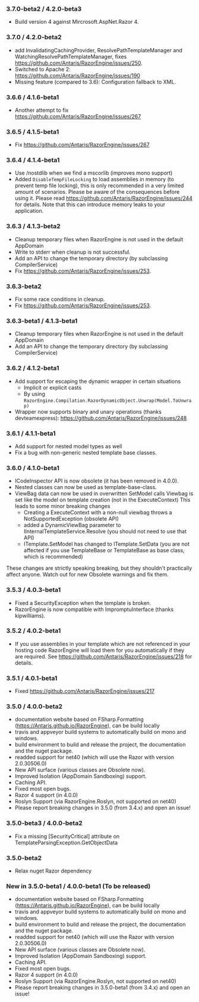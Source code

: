 ﻿### 3.7.0-beta2 / 4.2.0-beta3

 * Build version 4 against Mircrosoft.AspNet.Razor 4.

### 3.7.0 / 4.2.0-beta2

 * add InvalidatingCachingProvider, ResolvePathTemplateManager and WatchingResolvePathTemplateManager, fixes https://github.com/Antaris/RazorEngine/issues/250.
 * Switched to Apache 2: https://github.com/Antaris/RazorEngine/issues/190
 * Missing feature (compared to 3.6): Configuration fallback to XML.

### 3.6.6 / 4.1.6-beta1
* Another attempt to fix https://github.com/Antaris/RazorEngine/issues/267

### 3.6.5 / 4.1.5-beta1
* Fix https://github.com/Antaris/RazorEngine/issues/267

### 3.6.4 / 4.1.4-beta1
* Use /nostdlib when we find a mscorlib (improves mono support)
* Added `DisableTempFileLocking` to load assemblies in memory (to prevent temp file locking), 
  this is only recommended in a very limited amount of scenarios.
  Please be aware of the consequences before using it.
  Please read https://github.com/Antaris/RazorEngine/issues/244 for details.
  Note that this can introduce memory leaks to your application.

### 3.6.3 / 4.1.3-beta2
* Cleanup temporary files when RazorEngine is not used in the default AppDomain
* Write to stderr when cleanup is not successful.
* Add an API to change the temporary directory (by subclassing CompilerService)
* Fix https://github.com/Antaris/RazorEngine/issues/253.

### 3.6.3-beta2
* Fix some race conditions in cleanup.
* Fix https://github.com/Antaris/RazorEngine/issues/253.

### 3.6.3-beta1 / 4.1.3-beta1
* Cleanup temporary files when RazorEngine is not used in the default AppDomain
* Add an API to change the temporary directory (by subclassing CompilerService)

### 3.6.2 / 4.1.2-beta1
* Add support for escaping the dynamic wrapper in certain situations
  - Implicit or explicit casts
  - By using `RazorEngine.Compilation.RazorDynamicObject.Unwrap(Model.ToUnwrap)`
* Wrapper now supports binary and unary operations (thanks devteamexpress): https://github.com/Antaris/RazorEngine/issues/248

### 3.6.1 / 4.1.1-beta1
* Add support for nested model types as well
* Fix a bug with non-generic nested template base classes.

### 3.6.0 / 4.1.0-beta1
* ICodeInspector API is now obsolete (it has been removed in 4.0.0).
* Nested classes can now be used as template-base-class.
* ViewBag data can now be used in overwritten SetModel calls
  Viewbag is set like the model on template creation (not in the ExecuteContext)
  This leads to some minor breaking changes
  - Creating a ExecuteContext with a non-null viewbag throws a NotSupportedException (obsolete API)
  - added a DynamicViewBag parameter to IInternalTemplateService.Resolve (you should not need to use that API)
  - ITemplate.SetModel has changed to ITemplate.SetData (you are not affected if you use TemplateBase or TemplateBase<T> as base class, which is recommended)
  
These changes are strictly speaking breaking, but they shouldn't practically affect anyone.
Watch out for new Obsolete warnings and fix them.

### 3.5.3 / 4.0.3-beta1
* Fixed a SecurityException when the template is broken.
* RazorEngine is now compatible with ImpromptuInterface (thanks kipwilliams).

### 3.5.2 / 4.0.2-beta1
* If you use assemblies in your template which are not referenced in your hosting code 
  RazorEngine will load them for you automatically if they are required.
  See https://github.com/Antaris/RazorEngine/issues/218 for details.

### 3.5.1 / 4.0.1-beta1
* Fixed https://github.com/Antaris/RazorEngine/issues/217

### 3.5.0 / 4.0.0-beta2
* documentation website based on FSharp.Formatting (https://Antaris.github.io/RazorEngine), can be build locally
* travis and appveyor build systems to automatically build on mono and windows.
* build environment to build and release the project, the documentation and the nuget package.
* readded support for net40 (which will use the Razor with version 2.0.30506.0)
* New API surface (various classes are Obsolete now).
* Improved Isolation (AppDomain Sandboxing) support.
* Caching API.
* Fixed most open bugs.
* Razor 4 support (in 4.0.0)
* Roslyn Support (via RazorEngine.Roslyn, not supported on net40)
* Please report breaking changes in 3.5.0 (from 3.4.x) and open an issue!

### 3.5.0-beta3 / 4.0.0-beta2
* Fix a missing [SecurityCritical] attribute on TemplateParsingException.GetObjectData

### 3.5.0-beta2
* Relax nuget Razor dependency

### New in 3.5.0-beta1 / 4.0.0-beta1 (To be released) 
* documentation website based on FSharp.Formatting (https://Antaris.github.io/RazorEngine), can be build locally
* travis and appveyor build systems to automatically build on mono and windows.
* build environment to build and release the project, the documentation and the nuget package.
* readded support for net40 (which will use the Razor with version 2.0.30506.0)
* New API surface (various classes are Obsolete now).
* Improved Isolation (AppDomain Sandboxing) support.
* Caching API.
* Fixed most open bugs.
* Razor 4 support (in 4.0.0)
* Roslyn Support (via RazorEngine.Roslyn, not supported on net40)
* Please report breaking changes in 3.5.0-beta1 (from 3.4.x) and open an issue!